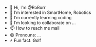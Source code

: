 - 👋 Hi, I’m @RoBurr
- 👀 I’m interested in SmartHome, Robotics
- 🌱 I’m currently learning coding
- 💞️ I’m looking to collaborate on ...
- 📫 How to reach me mail
- 😄 Pronouns: ...
- ⚡ Fun fact: Golf

<!---
RoBurr/RoBurr is a ✨ special ✨ repository because its `README.md` (this file) appears on your GitHub profile.
You can click the Preview link to take a look at your changes.
--->
